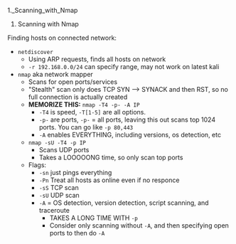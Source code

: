 1._Scanning_with_Nmap

1. Scanning with Nmap

Finding hosts on connected network:
- `netdiscover`
	- Using ARP requests, finds all hosts on network
	- `-r 192.168.0.0/24` can specify range, may not work on latest kali
- `nmap` aka network mapper
	- Scans for open ports/services
	- "Stealth" scan only does TCP SYN --> SYNACK and then RST, so no full connection is actually created
	- __**MEMORIZE THIS:**__ `nmap -T4 -p- -A IP`
		- `-T4` is speed, `-T[1-5]` are all options.
		- `-p-` are ports, `-p-` = all ports, leaving this out scans top 1024 ports. You can go like `-p 80,443`
		- `-A` enables EVERYTHING, including versions, os detection, etc
	- `nmap -sU -T4 -p IP`
		- Scans UDP ports
		- Takes a LOOOOONG time, so only scan top ports
	- Flags:
		- `-sn` just pings everything
		- `-Pn` Treat all hosts as online even if no responce
		- `-sS` TCP scan
		- `-sU` UDP scan
		- `-A` = OS detection, version detection, script scanning, and traceroute
			- TAKES A LONG TIME WITH `-p`
			- Consider only scanning without `-A`, and then specifying open ports to then do `-A`